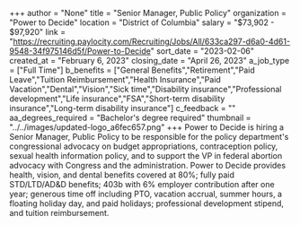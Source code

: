+++
author = "None"
title = "Senior Manager, Public Policy"
organization = "Power to Decide"
location = "District of Columbia"
salary = "$73,902 - $97,920"
link = "https://recruiting.paylocity.com/Recruiting/Jobs/All/633ca297-d6a0-4d61-9548-34f975146d5f/Power-to-Decide"
sort_date = "2023-02-06"
created_at = "February 6, 2023"
closing_date = "April 26, 2023"
a_job_type = ["Full Time"]
b_benefits = ["General Benefits","Retirement","Paid Leave","Tuition Reimbursement","Health Insurance","Paid Vacation","Dental","Vision","Sick time","Disability insurance","Professional development","Life insurance","FSA","Short-term disability insurance","Long-term disability insurance"]
c_feedback = ""
aa_degrees_required = "Bachelor's degree required"
thumbnail = "../../images/updated-logo_a6fec657.png"
+++
Power to Decide is hiring a Senior Manager, Public Policy to be responsible for the policy department's congressional advocacy on budget appropriations, contraception policy, sexual health information policy, and to support the VP in federal abortion advocacy with Congress and the administration. Power to Decide provides health, vision, and dental benefits covered at 80%; fully paid STD/LTD/AD&D benefits; 403b with 6% employer contribution after one year; generous time off including PTO, vacation accrual, summer hours, a floating holiday day, and paid holidays; professional development stipend, and tuition reimbursement.